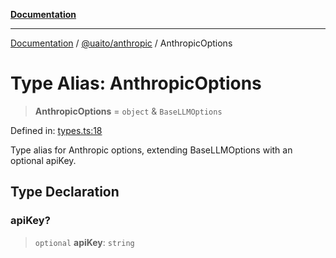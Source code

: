 [**Documentation**](../../../README.md)

***

[Documentation](../../../README.md) / [@uaito/anthropic](../README.md) / AnthropicOptions

# Type Alias: AnthropicOptions

> **AnthropicOptions** = `object` & `BaseLLMOptions`

Defined in: [types.ts:18](https://github.com/elribonazo/uaito/blob/31c0fa3f3740ebed4d8141441f73c3b47e4aa6f9/packages/anthropic/src/types.ts#L18)

Type alias for Anthropic options, extending BaseLLMOptions with an optional apiKey.

## Type Declaration

### apiKey?

> `optional` **apiKey**: `string`
